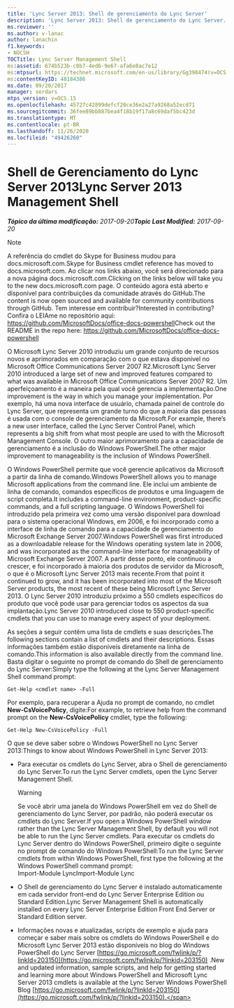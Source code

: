 ```yaml
---
title: 'Lync Server 2013: Shell de gerenciamento do Lync Server'
description: 'Lync Server 2013: Shell de gerenciamento do Lync Server.'
ms.reviewer: ''
ms.author: v-lanac
author: lanachin
f1.keywords:
- NOCSH
TOCTitle: Lync Server Management Shell
ms:assetid: 674b523b-c0b7-4ed6-9e67-afa6e8ac7e12
ms:mtpsurl: https://technet.microsoft.com/en-us/library/Gg398474(v=OCS.15)
ms:contentKeyID: 48184386
ms.date: 09/20/2017
manager: serdars
mtps_version: v=OCS.15
ms.openlocfilehash: 45727c42899defcf20ce36e2a27a9268a52ecd71
ms.sourcegitcommit: 36fee89bb887bea4f18b19f17a8c69daf5bc423d
ms.translationtype: MT
ms.contentlocale: pt-BR
ms.lasthandoff: 11/26/2020
ms.locfileid: "49426260"
---
```

# <a name="lync-server-2013-management-shell"></a><span data-ttu-id="8570d-103">Shell de Gerenciamento do Lync Server 2013</span><span class="sxs-lookup"><span data-stu-id="8570d-103">Lync Server 2013 Management Shell</span></span>

<div data-xmlns="http://www.w3.org/1999/xhtml">

<div class="topic" data-xmlns="http://www.w3.org/1999/xhtml" data-msxsl="urn:schemas-microsoft-com:xslt" data-cs="https://msdn.microsoft.com/">

<div data-asp="https://msdn2.microsoft.com/asp">



</div>

<div id="mainSection">

<div id="mainBody"><span data-ttu-id="8570d-104">

<span> </span></span><span class="sxs-lookup"><span data-stu-id="8570d-104">

<span> </span></span></span>

<span data-ttu-id="8570d-105">_**Tópico da última modificação:** 2017-09-20_</span><span class="sxs-lookup"><span data-stu-id="8570d-105">_**Topic Last Modified:** 2017-09-20_</span></span>

<div>


> [!NOTE]  
> <span data-ttu-id="8570d-106">A referência do cmdlet do Skype for Business mudou para docs.microsoft.com.</span><span class="sxs-lookup"><span data-stu-id="8570d-106">Skype for Business cmdlet reference has moved to docs.microsoft.com.</span></span> <span data-ttu-id="8570d-107">Ao clicar nos links abaixo, você será direcionado para a nova página docs.microsoft.com.</span><span class="sxs-lookup"><span data-stu-id="8570d-107">Clicking on the links below will take you to the new docs.microsoft.com page.</span></span> <span data-ttu-id="8570d-108">O conteúdo agora está aberto e disponível para contribuições da comunidade através do GitHub.</span><span class="sxs-lookup"><span data-stu-id="8570d-108">The content is now open sourced and available for community contributions through GitHub.</span></span> <span data-ttu-id="8570d-109">Tem interesse em contribuir?</span><span class="sxs-lookup"><span data-stu-id="8570d-109">Interested in contributing?</span></span> <span data-ttu-id="8570d-110">Confira o LEIAme no repositório aqui: <A href="https://github.com/microsoftdocs/office-docs-powershell">https://github.com/MicrosoftDocs/office-docs-powershell</A></span><span class="sxs-lookup"><span data-stu-id="8570d-110">Check out the README in the repo here: <A href="https://github.com/microsoftdocs/office-docs-powershell">https://github.com/MicrosoftDocs/office-docs-powershell</A></span></span>



</div>

<span data-ttu-id="8570d-111">O Microsoft Lync Server 2010 introduziu um grande conjunto de recursos novos e aprimorados em comparação com o que estava disponível no Microsoft Office Communications Server 2007 R2.</span><span class="sxs-lookup"><span data-stu-id="8570d-111">Microsoft Lync Server 2010 introduced a large set of new and improved features compared to what was available in Microsoft Office Communications Server 2007 R2.</span></span> <span data-ttu-id="8570d-112">Um aperfeiçoamento é a maneira pela qual você gerencia a implementação.</span><span class="sxs-lookup"><span data-stu-id="8570d-112">One improvement is the way in which you manage your implementation.</span></span> <span data-ttu-id="8570d-113">Por exemplo, há uma nova interface de usuário, chamada painel de controle do Lync Server, que representa um grande turno do que a maioria das pessoas é usada com o console de gerenciamento da Microsoft.</span><span class="sxs-lookup"><span data-stu-id="8570d-113">For example, there’s a new user interface, called the Lync Server Control Panel, which represents a big shift from what most people are used to with the Microsoft Management Console.</span></span> <span data-ttu-id="8570d-114">O outro maior aprimoramento para a capacidade de gerenciamento é a inclusão do Windows PowerShell.</span><span class="sxs-lookup"><span data-stu-id="8570d-114">The other major improvement to manageability is the inclusion of Windows PowerShell.</span></span>

<span data-ttu-id="8570d-115">O Windows PowerShell permite que você gerencie aplicativos da Microsoft a partir da linha de comando.</span><span class="sxs-lookup"><span data-stu-id="8570d-115">Windows PowerShell allows you to manage Microsoft applications from the command line.</span></span> <span data-ttu-id="8570d-116">Ele inclui um ambiente de linha de comando, comandos específicos de produtos e uma linguagem de script completa.</span><span class="sxs-lookup"><span data-stu-id="8570d-116">It includes a command-line environment, product-specific commands, and a full scripting language.</span></span> <span data-ttu-id="8570d-117">O Windows PowerShell foi introduzido pela primeira vez como uma versão disponível para download para o sistema operacional Windows, em 2006, e foi incorporado como a interface de linha de comando para a capacidade de gerenciamento do Microsoft Exchange Server 2007.</span><span class="sxs-lookup"><span data-stu-id="8570d-117">Windows PowerShell was first introduced as a downloadable release for the Windows operating system late in 2006, and was incorporated as the command-line interface for manageability of Microsoft Exchange Server 2007.</span></span> <span data-ttu-id="8570d-118">A partir desse ponto, ele continuou a crescer, e foi incorporado à maioria dos produtos de servidor da Microsoft, o que é o Microsoft Lync Server 2013 mais recente.</span><span class="sxs-lookup"><span data-stu-id="8570d-118">From that point it continued to grow, and it has been incorporated into most of the Microsoft Server products, the most recent of these being Microsoft Lync Server 2013.</span></span> <span data-ttu-id="8570d-119">O Lync Server 2010 introduziu próximo a 550 cmdlets específicos do produto que você pode usar para gerenciar todos os aspectos da sua implantação.</span><span class="sxs-lookup"><span data-stu-id="8570d-119">Lync Server 2010 introduced close to 550 product-specific cmdlets that you can use to manage every aspect of your deployment.</span></span>

<span data-ttu-id="8570d-120">As seções a seguir contêm uma lista de cmdlets e suas descrições.</span><span class="sxs-lookup"><span data-stu-id="8570d-120">The following sections contain a list of cmdlets and their descriptions.</span></span> <span data-ttu-id="8570d-121">Essas informações também estão disponíveis diretamente na linha de comando.</span><span class="sxs-lookup"><span data-stu-id="8570d-121">This information is also available directly from the command line.</span></span> <span data-ttu-id="8570d-122">Basta digitar o seguinte no prompt de comando do Shell de gerenciamento do Lync Server:</span><span class="sxs-lookup"><span data-stu-id="8570d-122">Simply type the following at the Lync Server Management Shell command prompt:</span></span>

    Get-Help <cmdlet name> -Full

<span data-ttu-id="8570d-123">Por exemplo, para recuperar a Ajuda no prompt de comando, no cmdlet **New-CsVoicePolicy**, digite:</span><span class="sxs-lookup"><span data-stu-id="8570d-123">For example, to retrieve help from the command prompt on the **New-CsVoicePolicy** cmdlet, type the following:</span></span>

    Get-Help New-CsVoicePolicy -Full

<span data-ttu-id="8570d-124">O que se deve saber sobre o Windows PowerShell no Lync Server 2013:</span><span class="sxs-lookup"><span data-stu-id="8570d-124">Things to know about Windows PowerShell in Lync Server 2013:</span></span>

  - <span data-ttu-id="8570d-125">Para executar os cmdlets do Lync Server, abra o Shell de gerenciamento do Lync Server.</span><span class="sxs-lookup"><span data-stu-id="8570d-125">To run the Lync Server cmdlets, open the Lync Server Management Shell.</span></span>
    
    <div>
    

    > [!WARNING]  
    > <span data-ttu-id="8570d-126">Se você abrir uma janela do Windows PowerShell em vez do Shell de gerenciamento do Lync Server, por padrão, não poderá executar os cmdlets do Lync Server.</span><span class="sxs-lookup"><span data-stu-id="8570d-126">If you open a Windows PowerShell window rather than the Lync Server Management Shell, by default you will not be able to run the Lync Server cmdlets.</span></span> <span data-ttu-id="8570d-127">Para executar os cmdlets do Lync Server dentro do Windows PowerShell, primeiro digite o seguinte no prompt de comando do Windows PowerShell:</span><span class="sxs-lookup"><span data-stu-id="8570d-127">To run the Lync Server cmdlets from within Windows PowerShell, first type the following at the Windows PowerShell command prompt:</span></span><BR><span data-ttu-id="8570d-128">Import-Module Lync</span><span class="sxs-lookup"><span data-stu-id="8570d-128">Import-Module Lync</span></span>

    
    </div>

  - <span data-ttu-id="8570d-129">O Shell de gerenciamento do Lync Server é instalado automaticamente em cada servidor front-end do Lync Server Enterprise Edition ou Standard Edition.</span><span class="sxs-lookup"><span data-stu-id="8570d-129">Lync Server Management Shell is automatically installed on every Lync Server Enterprise Edition Front End Server or Standard Edition server.</span></span>

  - <span data-ttu-id="8570d-130">Informações novas e atualizadas, scripts de exemplo e ajuda para começar e saber mais sobre os cmdlets do Windows PowerShell e do Microsoft Lync Server 2013 estão disponíveis no blog do Windows PowerShell do Lync Server [https://go.microsoft.com/fwlink/p/?linkId=203150](https://go.microsoft.com/fwlink/p/?linkid=203150) .</span><span class="sxs-lookup"><span data-stu-id="8570d-130">New and updated information, sample scripts, and help for getting started and learning more about Windows PowerShell and Microsoft Lync Server 2013 cmdlets is available at the Lync Server Windows PowerShell Blog [https://go.microsoft.com/fwlink/p/?linkId=203150](https://go.microsoft.com/fwlink/p/?linkid=203150).</span></span>

<span data-ttu-id="8570d-131"></div>

<span> </span>

</div>

</div>

</span><span class="sxs-lookup"><span data-stu-id="8570d-131"></div>

<span> </span>

</div>

</div>

</span></span></div>

